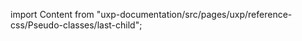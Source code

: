 
import Content from "uxp-documentation/src/pages/uxp/reference-css/Pseudo-classes/last-child";

<Content query="product=photoshop"/>
